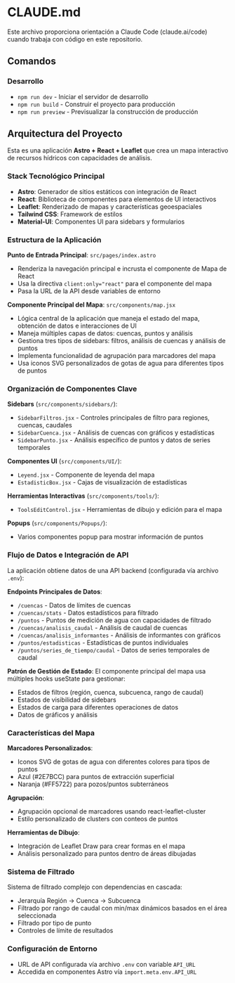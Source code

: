 # CLAUDE.md

Este archivo proporciona orientación a Claude Code (claude.ai/code) cuando trabaja con código en este repositorio.

## Comandos

### Desarrollo
- `npm run dev` - Iniciar el servidor de desarrollo
- `npm run build` - Construir el proyecto para producción
- `npm run preview` - Previsualizar la construcción de producción

## Arquitectura del Proyecto

Esta es una aplicación **Astro + React + Leaflet** que crea un mapa interactivo de recursos hídricos con capacidades de análisis.

### Stack Tecnológico Principal
- **Astro**: Generador de sitios estáticos con integración de React
- **React**: Biblioteca de componentes para elementos de UI interactivos
- **Leaflet**: Renderizado de mapas y características geoespaciales
- **Tailwind CSS**: Framework de estilos
- **Material-UI**: Componentes UI para sidebars y formularios

### Estructura de la Aplicación

**Punto de Entrada Principal**: `src/pages/index.astro`
- Renderiza la navegación principal e incrusta el componente de Mapa de React
- Usa la directiva `client:only="react"` para el componente del mapa
- Pasa la URL de la API desde variables de entorno

**Componente Principal del Mapa**: `src/components/map.jsx`
- Lógica central de la aplicación que maneja el estado del mapa, obtención de datos e interacciones de UI
- Maneja múltiples capas de datos: cuencas, puntos y análisis
- Gestiona tres tipos de sidebars: filtros, análisis de cuencas y análisis de puntos
- Implementa funcionalidad de agrupación para marcadores del mapa
- Usa iconos SVG personalizados de gotas de agua para diferentes tipos de puntos

### Organización de Componentes Clave

**Sidebars** (`src/components/sidebars/`):
- `SidebarFiltros.jsx` - Controles principales de filtro para regiones, cuencas, caudales
- `SidebarCuenca.jsx` - Análisis de cuencas con gráficos y estadísticas
- `SidebarPunto.jsx` - Análisis específico de puntos y datos de series temporales

**Componentes UI** (`src/components/UI/`):
- `Leyend.jsx` - Componente de leyenda del mapa
- `EstadisticBox.jsx` - Cajas de visualización de estadísticas

**Herramientas Interactivas** (`src/components/tools/`):
- `ToolsEditControl.jsx` - Herramientas de dibujo y edición para el mapa

**Popups** (`src/components/Popups/`):
- Varios componentes popup para mostrar información de puntos

### Flujo de Datos e Integración de API

La aplicación obtiene datos de una API backend (configurada vía archivo `.env`):

**Endpoints Principales de Datos**:
- `/cuencas` - Datos de límites de cuencas
- `/cuencas/stats` - Datos estadísticos para filtrado
- `/puntos` - Puntos de medición de agua con capacidades de filtrado
- `/cuencas/analisis_caudal` - Análisis de caudal de cuencas
- `/cuencas/analisis_informantes` - Análisis de informantes con gráficos
- `/puntos/estadisticas` - Estadísticas de puntos individuales
- `/puntos/series_de_tiempo/caudal` - Datos de series temporales de caudal

**Patrón de Gestión de Estado**:
El componente principal del mapa usa múltiples hooks useState para gestionar:
- Estados de filtros (región, cuenca, subcuenca, rango de caudal)
- Estados de visibilidad de sidebars
- Estados de carga para diferentes operaciones de datos
- Datos de gráficos y análisis

### Características del Mapa

**Marcadores Personalizados**:
- Iconos SVG de gotas de agua con diferentes colores para tipos de puntos
- Azul (#2E7BCC) para puntos de extracción superficial
- Naranja (#FF5722) para pozos/puntos subterráneos

**Agrupación**:
- Agrupación opcional de marcadores usando react-leaflet-cluster
- Estilo personalizado de clusters con conteos de puntos

**Herramientas de Dibujo**:
- Integración de Leaflet Draw para crear formas en el mapa
- Análisis personalizado para puntos dentro de áreas dibujadas

### Sistema de Filtrado

Sistema de filtrado complejo con dependencias en cascada:
- Jerarquía Región → Cuenca → Subcuenca
- Filtrado por rango de caudal con min/max dinámicos basados en el área seleccionada
- Filtrado por tipo de punto
- Controles de límite de resultados

### Configuración de Entorno

- URL de API configurada vía archivo `.env` con variable `API_URL`
- Accedida en componentes Astro vía `import.meta.env.API_URL`